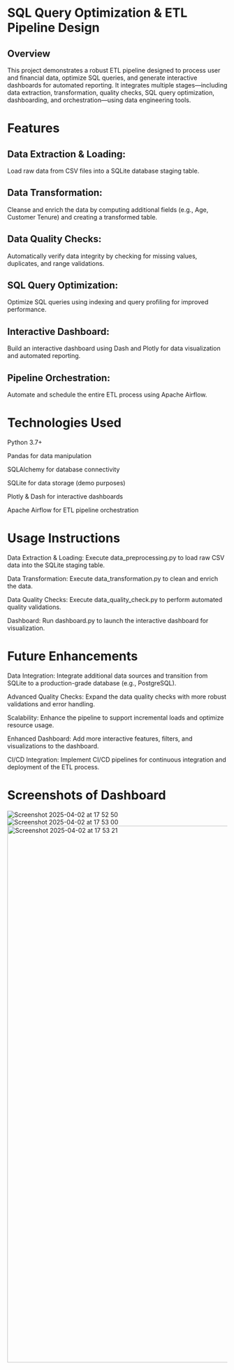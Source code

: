 # SQL Query Optimization & ETL Pipeline Design
## Overview
This project demonstrates a robust ETL pipeline designed to process user and financial data, optimize SQL queries, and generate interactive dashboards for automated reporting. It integrates multiple stages—including data extraction, transformation, quality checks, SQL query optimization, dashboarding, and orchestration—using data engineering tools.

# Features
## Data Extraction & Loading:
Load raw data from CSV files into a SQLite database staging table.

## Data Transformation:
Cleanse and enrich the data by computing additional fields (e.g., Age, Customer Tenure) and creating a transformed table.

## Data Quality Checks:
Automatically verify data integrity by checking for missing values, duplicates, and range validations.

## SQL Query Optimization:
Optimize SQL queries using indexing and query profiling for improved performance.

## Interactive Dashboard:
Build an interactive dashboard using Dash and Plotly for data visualization and automated reporting.

## Pipeline Orchestration:
Automate and schedule the entire ETL process using Apache Airflow.

# Technologies Used
Python 3.7+

Pandas for data manipulation

SQLAlchemy for database connectivity

SQLite for data storage (demo purposes)

Plotly & Dash for interactive dashboards

Apache Airflow for ETL pipeline orchestration

# Usage Instructions
Data Extraction & Loading:
Execute data_preprocessing.py to load raw CSV data into the SQLite staging table.

Data Transformation:
Execute data_transformation.py to clean and enrich the data.

Data Quality Checks:
Execute data_quality_check.py to perform automated quality validations.

Dashboard:
Run dashboard.py to launch the interactive dashboard for visualization.

# Future Enhancements
Data Integration:
Integrate additional data sources and transition from SQLite to a production-grade database (e.g., PostgreSQL).

Advanced Quality Checks:
Expand the data quality checks with more robust validations and error handling.

Scalability:
Enhance the pipeline to support incremental loads and optimize resource usage.

Enhanced Dashboard:
Add more interactive features, filters, and visualizations to the dashboard.

CI/CD Integration:
Implement CI/CD pipelines for continuous integration and deployment of the ETL process.

# Screenshots of Dashboard
![Screenshot 2025-04-02 at 17 52 50](https://github.com/user-attachments/assets/ba16d56b-ada1-482b-8fc7-98e34299547b)
![Screenshot 2025-04-02 at 17 53 00](https://github.com/user-attachments/assets/ff6dd8d4-e78e-4b60-b7e9-ee2eb3a3cb1f)
<img width="1228" alt="Screenshot 2025-04-02 at 17 53 21" src="https://github.com/user-attachments/assets/b5b8d8a1-e6e7-4aba-91ff-db83c0b983a8" />
